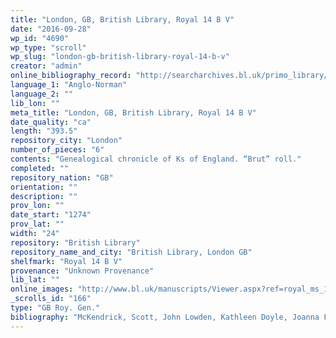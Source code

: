 ```yaml
---
title: "London, GB, British Library, Royal 14 B V"
date: "2016-09-28"
wp_id: "4690"
wp_type: "scroll"
wp_slug: "london-gb-british-library-royal-14-b-v"
creator: "admin"
online_bibliography_record: "http://searcharchives.bl.uk/primo_library/libweb/action/display.do?tabs=detailsTab&ct=display&fn=search&doc=IAMS040-002106924&indx=1&recIds=IAMS040-002106924&recIdxs=0&elementId=0&renderMode=poppedOut&displayMode=full&frbrVersion=&dscnt=1&frbg=&scp.scps=scope%3A%28BL%29&tab=local&dstmp=1393343094329&srt=rank&mode=Basic&dum=true&vl(freeText0)=royal+14+B+v&vid=IAMS_VU2"
language_1: "Anglo-Norman"
language_2: ""
lib_lon: ""
meta_title: "London, GB, British Library, Royal 14 B V"
date_quality: "ca"
length: "393.5"
repository_city: "London"
number_of_pieces: "6"
contents: "Genealogical chronicle of Ks of England. “Brut” roll."
completed: ""
repository_nation: "GB"
orientation: ""
description: ""
prov_lon: ""
date_start: "1274"
prov_lat: ""
width: "24"
repository: "British Library"
repository_name_and_city: "British Library, London GB"
shelfmark: "Royal 14 B V"
provenance: "Unknown Provenance"
lib_lat: ""
online_images: "http://www.bl.uk/manuscripts/Viewer.aspx?ref=royal_ms_14_b_v_f001r"
_scrolls_id: "166"
type: "GB Roy. Gen."
bibliography: "McKendrick, Scott, John Lowden, Kathleen Doyle, Joanna Frońska, and Deirdre Elizabeth Jackson. Royal Manuscripts: The Genius of Illumination. London: British Library, 2011, no. 117, pp. 344-347.<br/> Tyson, Diana B. “The Manuscript Tradition of Old French Prose Brut Rolls.” Scriptorium 55 (2001): 107–18, BL5."
---
```



